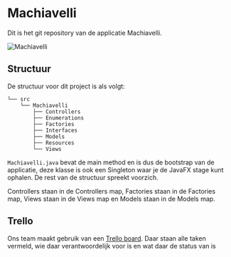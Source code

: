 # Machiavelli
Dit is het git repository van de applicatie Machiavelli.

![Machiavelli](https://www.dropbox.com/s/v0yg2tsnuk0qo6f/Speelbord.png?dl=1)

## Structuur
De structuur voor dit project is als volgt:

```
└── src
    └── Machiavelli
        ├── Controllers
        ├── Enumerations
        ├── Factories
        ├── Interfaces
        ├── Models
        ├── Resources
        └── Views
```

`Machiavelli.java` bevat de main method en is dus de bootstrap van de applicatie, deze klasse is ook een Singleton waar je de JavaFX stage kunt ophalen. De rest van de structuur spreekt voorzich.

Controllers staan in de Controllers map, Factories staan in de Factories map, Views staan in de Views map en Models staan in de Models map.

## Trello
Ons team maakt gebruik van een [Trello board](https://trello.com/b/v9Qe8vZD/machiavelli). Daar staan alle taken vermeld, wie daar verantwoordelijk voor is en wat daar de status van is
